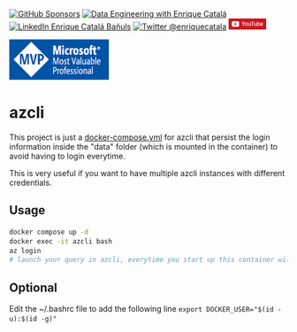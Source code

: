 <div>
    <a href="https://github.com/sponsors/enriquecatala"><img src="https://img.shields.io/badge/GitHub_Sponsors--_.svg?style=flat-square&logo=github&logoColor=EA4AAA" alt="GitHub Sponsors"></a>
    <a href="https://enriquecatala.com"><img src="https://img.shields.io/website?down_color=red&down_message=down&label=enriquecatala.com&up_color=46C018&url=https%3A%2F%2Fenriquecatala.com&style=flat-square" alt="Data Engineering with Enrique Catalá"></a>
    <a href="https://www.linkedin.com/in/enriquecatala"><img src="https://img.shields.io/badge/LinkedIn--_.svg?style=flat-square&logo=linkedin" alt="LinkedIn Enrique Catalá Bañuls"></a>
    <a href="https://twitter.com/enriquecatala"><img src="https://img.shields.io/twitter/follow/enriquecatala?color=blue&label=twitter&style=flat-square" alt="Twitter @enriquecatala"></a>
    <a href="https://youtube.com/enriquecatala"><img src="https://raw.githubusercontent.com/enriquecatala/enriquecatala/master/img/youtube.png" alt="Data Engineering: Canal youtube de Enrique Catalá" height=20></a>
</div>

<a href="https://mvp.microsoft.com/es-es/PublicProfile/5000312?fullName=Enrique%20Catala"><img src="https://raw.githubusercontent.com/enriquecatala/enriquecatala/master/img/MVP_Logo_horizontal.png" alt="Microsoft DataPlatform MVP Enrique Catalá"></a>

# azcli

This project is just a [docker-compose.yml](./docker-compose.yml) for azcli that persist the login information inside the "data" folder (which is mounted in the container) to avoid having to login everytime.

This is very useful if you want to have multiple azcli instances with different credentials.
## Usage

```bash
docker compose up -d
docker exec -it azcli bash
az login
# launch your query in azcli, everytime you start up this container will use that config :)
```

## Optional

Edit the ~/.bashrc file to add the following line `export DOCKER_USER="$(id -u):$(id -g)"`